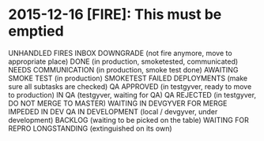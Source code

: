 # 2015-12-16 [FIRE]: This must be emptied

UNHANDLED FIRES INBOX
DOWNGRADE (not fire anymore, move to appropriate place)
DONE (in production, smoketested, communicated)
NEEDS COMMUNICATION (in production, smoke test done)
AWAITING SMOKE TEST (in production)
SMOKETEST FAILED
DEPLOYMENTS (make sure all subtasks are checked)
QA APPROVED (in testgyver, ready to move to production)
IN QA (testgyver, waiting for QA)
QA REJECTED (in testgyver, DO NOT MERGE TO MASTER)
WAITING IN DEVGYVER FOR MERGE
IMPEDED
IN DEV QA
IN DEVELOPMENT (local / devgyver, under development)
BACKLOG (waiting to be picked on the table)
WAITING FOR REPRO
LONGSTANDING (extinguished on its own)

